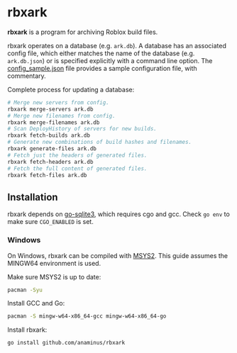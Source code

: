 # rbxark
**rbxark** is a program for archiving Roblox build files.

rbxark operates on a database (e.g. `ark.db`). A database has an associated
config file, which either matches the name of the database (e.g. `ark.db.json`)
or is specified explicitly with a command line option. The
[config_sample.json](config_sample.json) file provides a sample configuration
file, with commentary.

Complete process for updating a database:

```bash
# Merge new servers from config.
rbxark merge-servers ark.db
# Merge new filenames from config.
rbxark merge-filenames ark.db
# Scan DeployHistory of servers for new builds.
rbxark fetch-builds ark.db
# Generate new combinations of build hashes and filenames.
rbxark generate-files ark.db
# Fetch just the headers of generated files.
rbxark fetch-headers ark.db
# Fetch the full content of generated files.
rbxark fetch-files ark.db
```

## Installation
rbxark depends on [go-sqlite3][go-sqlite3], which requires cgo and gcc. Check
`go env` to make sure `CGO_ENABLED` is set.

### Windows
On Windows, rbxark can be compiled with [MSYS2][MSYS2]. This guide assumes the
MINGW64 environment is used.

Make sure MSYS2 is up to date:
```bash
pacman -Syu
```

Install GCC and Go:
```bash
pacman -S mingw-w64-x86_64-gcc mingw-w64-x86_64-go
```

Install rbxark:
```bash
go install github.com/anaminus/rbxark
```

[MSYS2]: https://www.msys2.org/
[go-sqlite3]: https://github.com/mattn/go-sqlite3
